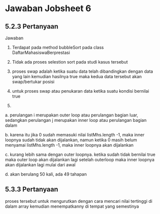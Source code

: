 # Jawaban Jobsheet 6
## 5.2.3 Pertanyaan
Jawaban
1. Terdapat pada method bubbleSort pada class DaftarMahasiswaBerprestasi
2. Tidak ada proses selestion sort pada studi kasus tersebut
3. proses swap adalah ketika suatu data telah dibandingkan dengan data yang lain kemudian hasilnya true maka kedua data tersebut akan swap/bertukar posisi
4. untuk proses swap atau penukaran data ketika suatu kondisi bernilai true

5. 
a. perulangan i merupakan outer loop atau perulangan bagian luar, sedangkan perulangan j merupakan inner loop atau perulangan bagian dalam

b. karena itu jika 0 sudah memasuki nilai listMhs.length -1, maka inner loopnya sudah tidak akan dijalankan, namun ketika 0 masih belum menyamai listMhs.length -1, maka inner loopnya akan dijalankan

c. kurang lebih sama dengan outer loopnya. ketika sudah tidak bernilai true maka outer loop akan dijalankan lagi setelah outerloop maka inner loopnya akan dijalankan lagi mulai dari awal

d. akan berulang 50 kali, ada 49 tahapan

## 5.3.3 Pertanyaan
proses tersebut untuk mengurutkan dengan cara mencari nilai tertinggi di dalam array kemudian menempatkanny di tempat yang semestinya

